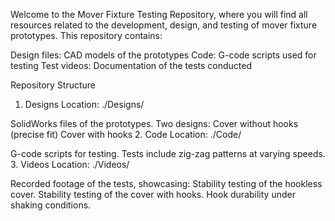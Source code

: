 Welcome to the Mover Fixture Testing Repository, where you will find all resources related to the development, design, and testing of mover fixture prototypes. This repository contains:

Design files: CAD models of the prototypes
Code: G-code scripts used for testing
Test videos: Documentation of the tests conducted

Repository Structure
1. Designs
Location: ./Designs/

SolidWorks files of the prototypes.
Two designs:
Cover without hooks (precise fit)
Cover with hooks
2. Code
Location: ./Code/

G-code scripts for testing.
Tests include zig-zag patterns at varying speeds.
3. Videos
Location: ./Videos/

Recorded footage of the tests, showcasing:
Stability testing of the hookless cover.
Stability testing of the cover with hooks.
Hook durability under shaking conditions.

